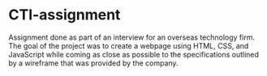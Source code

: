 # CTI-assignment

Assignment done as part of an interview for an overseas technology firm.  The goal of the project was to create a webpage using HTML, CSS, and JavaScript while coming as close as possible to the specifications outlined by a wireframe that was provided by the company.